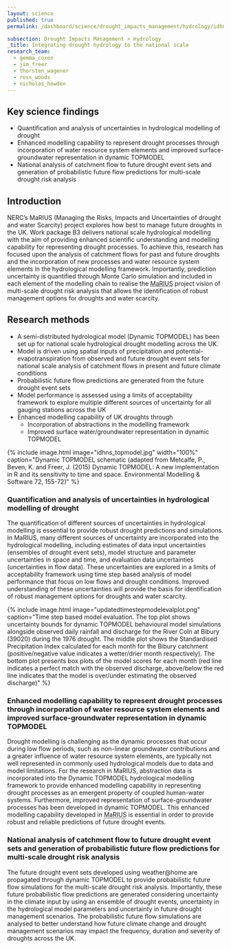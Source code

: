 ```yaml
---
layout: science
published: true
permalink: /dashboard/science/drought_impacts_management/hydrology/idhns/

subsection: Drought Impacts Management > Hydrology
_title: Integrating drought hydrology to the national scale
research_team:
  - gemma_coxon
  - jim_freer
  - thorsten_wagener
  - ross_woods
  - nicholas_howden
---
```

## Key science findings

* Quantification and analysis of uncertainties in hydrological modelling of drought
* Enhanced modelling capability to represent drought processes through incorporation of water resource system elements and improved surface-groundwater representation in dynamic TOPMODEL
* National analysis of catchment flow to future drought event sets and generation of probabilistic future flow predictions for multi-scale drought risk analysis
 
## Introduction

NERC’s MaRIUS (Managing the Risks, Impacts and Uncertainties of drought and water Scarcity) project explores how best to manage future droughts in the UK.  Work package B3 delivers national scale hydrological modelling with the aim of providing enhanced scientific understanding and modelling capability for representing drought processes.  To achieve this, research has focused upon the analysis of catchment flows for past and future droughts and the incorporation of new processes and water resource system elements in the hydrological modelling framework.  Importantly, prediction uncertainty is quantified through Monte Carlo simulation and included in each element of the modelling chain to realise the <abbr title="Managing the Risks, Impacts and Uncertainties of drought and water Scarcity">MaRIUS</abbr> project vision of multi-scale drought risk analysis that allows the identification of robust management options for droughts and water scarcity.

## Research methods

* A semi-distributed hydrological model (Dynamic TOPMODEL) has been set up for national scale hydrological drought modelling across the UK. 
* Model is driven using spatial inputs of precipitation and potential-evapotranspiration from observed and future drought event sets for national scale analysis of catchment flows in present and future climate conditions
* Probabilistic future flow predictions are generated from the future drought event sets
* Model performance is assessed using a limits of acceptability framework to explore multiple different sources of uncertainty for all gauging stations across the UK
* Enhanced modelling capability of UK droughts through
	- Incorporation of abstractions in the modelling framework
	- Improved surface water/groundwater representation in dynamic TOPMODEL

{% include 
  image.html 
  image="idhns_topmodel.jpg"
  width="100%"
  caption="Dynamic TOPMODEL schematic (adapted from Metcalfe, P., Beven, K. and Freer, J. (2015) Dynamic TOPMODEL: A new implementation in R and its sensitivity to time and space. Environmental Modelling & Software 72, 155-72)"
%}

### Quantification and analysis of uncertainties in hydrological modelling of drought

The quantification of different sources of uncertainties in hydrological modelling is essential to provide robust drought predictions and simulations.  In MaRIUS, many different sources of uncertainty are incorporated into the hydrological modelling, including estimates of data input uncertainties (ensembles of drought event sets), model structure and parameter uncertainties in space and time, and evaluation data uncertainties (uncertainties in flow data).  These uncertainties are explored in a limits of acceptability framework using time step based analysis of model performance that focus on low flows and drought conditions.  Improved understanding of these uncertainties will provide the basis for identification of robust management options for droughts and water scarcity.

{% include 
  image.html 
  image="updatedtimestepmodelevalplot.png"
  caption="Time step based model evaluation. The top plot shows uncertainty bounds for dynamic TOPMODEL behavioural model simulations alongside observed daily rainfall and discharge for the River Coln at Bibury (39020) during the 1976 drought.  The middle plot shows the Standardised Precipitation Index calculated for each month for the Bibury catchment (positive/negative value indicates a wetter/drier month respectively). The bottom plot presents box plots of the model scores for each month (red line indicates a perfect match with the observed discharge, above/below the red line indicates that the model is over/under estimating the observed discharge)"
%}

### Enhanced modelling capability to represent drought processes through incorporation of water resource system elements and improved surface-groundwater representation in dynamic TOPMODEL

Drought modelling is challenging as the dynamic processes that occur during low flow periods, such as non-linear groundwater contributions and a greater influence of water resource system elements, are typically not well represented in commonly used hydrological models due to data and model limitations.  For the research in MaRIUS, abstraction data is incorporated into the Dynamic TOPMODEL hydrological modelling framework to provide enhanced modelling capability in representing drought processes as an emergent property of coupled human-water systems.  Furthermore, improved representation of surface-groundwater processes has been developed in dynamic TOPMODEL.   This enhanced modelling capability developed in <abbr title="Managing the Risks, Impacts and Uncertainties of drought and water Scarcity">MaRIUS</abbr> is essential in order to provide robust and reliable predictions of future drought events.

### National analysis of catchment flow to future drought event sets and generation of probabilistic future flow predictions for multi-scale drought risk analysis

The future drought event sets developed using weather@home are propagated through dynamic TOPMODEL to provide probabilistic future flow simulations for the multi-scale drought risk analysis.  Importantly, these future probabilistic flow predictions are generated considering uncertainty in the climate input by using an ensemble of drought events, uncertainty in the hydrological model parameters and uncertainty in future drought management scenarios.  The probabilistic future flow simulations are analysed to better understand how future climate change and drought management scenarios may impact the frequency, duration and severity of droughts across the UK. 
